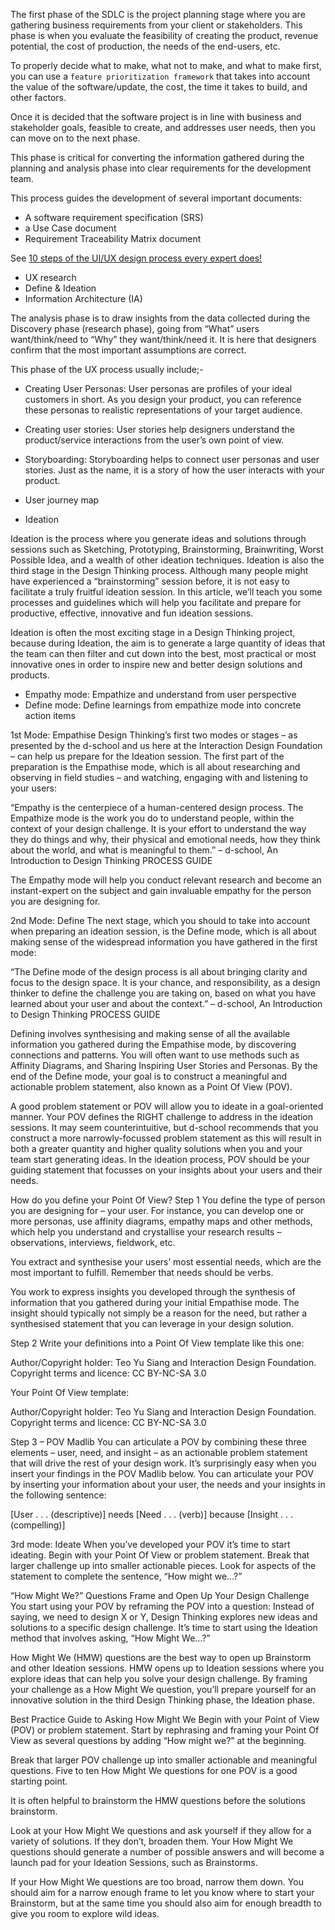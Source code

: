 The first phase of the SDLC is the project planning stage where you are gathering business requirements from your client or stakeholders. This phase is when you evaluate the feasibility of creating the product, revenue potential, the cost of production, the needs of the end-users, etc.

To properly decide what to make, what not to make, and what to make first, you can use a 
`feature prioritization framework` that takes into account the value of the software/update, 
the cost, the time it takes to build, and other factors.

Once it is decided that the software project is in line with business and stakeholder goals, feasible to create, and addresses user needs, then you can move on to the next phase.

This phase is critical for converting the information gathered during the planning and analysis phase 
into clear requirements for the development team. 

This process guides the development of several important documents: 

- A software requirement specification (SRS)
- a Use Case document
- Requirement Traceability Matrix document

See [10 steps of the UI/UX design process every expert does!](https://bootcamp.uxdesign.cc/10-steps-of-the-ui-ux-design-process-every-expert-does-254e2a17ac34)

- UX research
- Define & Ideation
- Information Architecture (IA)

The analysis phase is to draw insights from the data collected during the Discovery phase (research phase), going from “What” users want/think/need to “Why” they want/think/need it. It is here that designers confirm that the most important assumptions are correct.

This phase of the UX process usually include;-

- Creating User Personas: User personas are profiles of your ideal customers in short. As you design your product, you can reference these personas to realistic representations of your target audience.

- Creating user stories: User stories help designers understand the product/service interactions from the user’s own point of view.

- Storyboarding: Storyboarding helps to connect user personas and user stories. Just as the name, it is a story of how the user interacts with your product.

- User journey map

- Ideation

Ideation is the process where you generate ideas and solutions through sessions such as Sketching, Prototyping, Brainstorming, Brainwriting, Worst Possible Idea, and a wealth of other ideation techniques. Ideation is also the third stage in the Design Thinking process. Although many people might have experienced a “brainstorming” session before, it is not easy to facilitate a truly fruitful ideation session. In this article, we’ll teach you some processes and guidelines which will help you facilitate and prepare for productive, effective, innovative and fun ideation sessions.

Ideation is often the most exciting stage in a Design Thinking project, because during Ideation, the aim is to generate a large quantity of ideas that the team can then filter and cut down into the best, most practical or most innovative ones in order to inspire new and better design solutions and products.

- Empathy mode: Empathize and understand from user perspective
- Define mode: Define learnings from empathize mode into concrete action items

1st Mode: Empathise
Design Thinking’s first two modes or stages – as presented by the d-school and us here at the Interaction Design Foundation – can help us prepare for the Ideation session. The first part of the preparation is the Empathise mode, which is all about researching and observing in field studies – and watching, engaging with and listening to your users:

“Empathy is the centerpiece of a human-centered design process. The Empathize mode is the work you do to understand people, within the context of your design challenge. It is your effort to understand the way they do things and why, their physical and emotional needs, how they think about the world, and what is meaningful to them.”
– d-school, An Introduction to Design Thinking PROCESS GUIDE

The Empathy mode will help you conduct relevant research and become an instant-expert on the subject and gain invaluable empathy for the person you are designing for.

2nd Mode: Define
The next stage, which you should to take into account when preparing an ideation session, is the Define mode, which is all about making sense of the widespread information you have gathered in the first mode:

“The Define mode of the design process is all about bringing clarity and focus to the design space. It is your chance, and responsibility, as a design thinker to define the challenge you are taking on, based on what you have learned about your user and about the context.”
– d-school, An Introduction to Design Thinking PROCESS GUIDE

Defining involves synthesising and making sense of all the available information you gathered during the Empathise mode, by discovering connections and patterns. You will often want to use methods such as Affinity Diagrams, and Sharing Inspiring User Stories and Personas. By the end of the Define mode, your goal is to construct a meaningful and actionable problem statement, also known as a Point Of View (POV).

A good problem statement or POV will allow you to ideate in a goal-oriented manner. Your POV defines the RIGHT challenge to address in the ideation sessions. It may seem counterintuitive, but d-school recommends that you construct a more narrowly-focussed problem statement as this will result in both a greater quantity and higher quality solutions when you and your team start generating ideas. In the ideation process, POV should be your guiding statement that focusses on your insights about your users and their needs.

How do you define your Point Of View?
Step 1
You define the type of person you are designing for – your user. For instance, you can develop one or more personas, use affinity diagrams, empathy maps and other methods, which help you understand and crystallise your research results – observations, interviews, fieldwork, etc.

You extract and synthesise your users’ most essential needs, which are the most important to fulfill. Remember that needs should be verbs.

You work to express insights you developed through the synthesis of information that you gathered during your initial Empathise mode. The insight should typically not simply be a reason for the need, but rather a synthesised statement that you can leverage in your design solution.

Step 2
Write your definitions into a Point Of View template like this one:

Author/Copyright holder: Teo Yu Siang and Interaction Design Foundation. Copyright terms and licence: CC BY-NC-SA 3.0

Your Point Of View template:

Author/Copyright holder: Teo Yu Siang and Interaction Design Foundation. Copyright terms and licence: CC BY-NC-SA 3.0

Step 3 – POV Madlib
You can articulate a POV by combining these three elements – user, need, and insight – as an actionable problem statement that will drive the rest of your design work. It’s surprisingly easy when you insert your findings in the POV Madlib below. You can articulate your POV by inserting your information about your user, the needs and your insights in the following sentence:

[User . . . (descriptive)] needs [Need . . . (verb)] because [Insight . . . (compelling)]

3rd mode: Ideate
When you’ve developed your POV it’s time to start ideating. Begin with your Point Of View or problem statement. Break that larger challenge up into smaller actionable pieces. Look for aspects of the statement to complete the sentence, “How might we…?”

“How Might We?” Questions Frame and Open Up Your Design Challenge
You start using your POV by reframing the POV into a question: Instead of saying, we need to design X or Y, Design Thinking explores new ideas and solutions to a specific design challenge. It’s time to start using the Ideation method that involves asking, “How Might We…?”

How Might We (HMW) questions are the best way to open up Brainstorm and other Ideation sessions. HMW opens up to Ideation sessions where you explore ideas that can help you solve your design challenge. By framing your challenge as a How Might We question, you’ll prepare yourself for an innovative solution in the third Design Thinking phase, the Ideation phase.

Best Practice Guide to Asking How Might We
Begin with your Point of View (POV) or problem statement. Start by rephrasing and framing your Point Of View as several questions by adding “How might we?” at the beginning.

Break that larger POV challenge up into smaller actionable and meaningful questions. Five to ten How Might We questions for one POV is a good starting point.

It is often helpful to brainstorm the HMW questions before the solutions brainstorm.

Look at your How Might We questions and ask yourself if they allow for a variety of solutions. If they don’t, broaden them. Your How Might We questions should generate a number of possible answers and will become a launch pad for your Ideation Sessions, such as Brainstorms.

If your How Might We questions are too broad, narrow them down. You should aim for a narrow enough frame to let you know where to start your Brainstorm, but at the same time you should also aim for enough breadth to give you room to explore wild ideas.